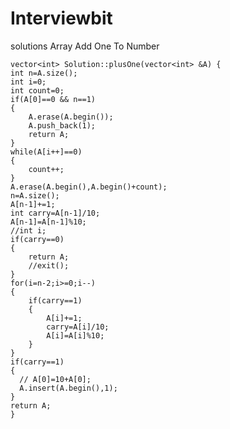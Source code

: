 # Interviewbit
solutions Array
Add One To Number
    
		
    vector<int> Solution::plusOne(vector<int> &A) {
    int n=A.size();
    int i=0;
    int count=0;
    if(A[0]==0 && n==1)
    {
        A.erase(A.begin());
        A.push_back(1);
        return A;
    }
    while(A[i++]==0)
    {
        count++;
    }
    A.erase(A.begin(),A.begin()+count);
    n=A.size();
    A[n-1]+=1;
    int carry=A[n-1]/10;
    A[n-1]=A[n-1]%10;
    //int i;
    if(carry==0)
    {
        return A;
        //exit();
    }
    for(i=n-2;i>=0;i--)
    {
        if(carry==1)
        {
            A[i]+=1;
            carry=A[i]/10;
            A[i]=A[i]%10;
        }
    }
    if(carry==1)
    {
      // A[0]=10+A[0];
      A.insert(A.begin(),1);
    }
    return A;
    }

